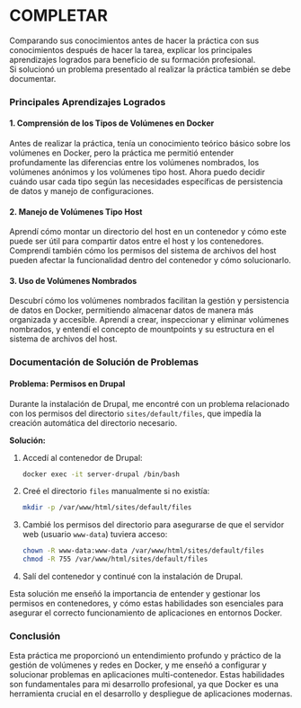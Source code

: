 # COMPLETAR  
Comparando sus conocimientos antes de hacer la práctica con sus conocimientos después de hacer la tarea, explicar los principales aprendizajes logrados para beneficio de su formación profesional.  
Si solucionó un problema presentado al realizar la práctica también se debe documentar.

### Principales Aprendizajes Logrados

#### 1. **Comprensión de los Tipos de Volúmenes en Docker**
   Antes de realizar la práctica, tenía un conocimiento teórico básico sobre los volúmenes en Docker, pero la práctica me permitió entender profundamente las diferencias entre los volúmenes nombrados, los volúmenes anónimos y los volúmenes tipo host. Ahora puedo decidir cuándo usar cada tipo según las necesidades específicas de persistencia de datos y manejo de configuraciones.

#### 2. **Manejo de Volúmenes Tipo Host**
   Aprendí cómo montar un directorio del host en un contenedor y cómo este puede ser útil para compartir datos entre el host y los contenedores. Comprendí también cómo los permisos del sistema de archivos del host pueden afectar la funcionalidad dentro del contenedor y cómo solucionarlo.

#### 3. **Uso de Volúmenes Nombrados**
   Descubrí cómo los volúmenes nombrados facilitan la gestión y persistencia de datos en Docker, permitiendo almacenar datos de manera más organizada y accesible. Aprendí a crear, inspeccionar y eliminar volúmenes nombrados, y entendí el concepto de mountpoints y su estructura en el sistema de archivos del host.
   

### Documentación de Solución de Problemas

#### Problema: Permisos en Drupal

Durante la instalación de Drupal, me encontré con un problema relacionado con los permisos del directorio `sites/default/files`, que impedía la creación automática del directorio necesario.

**Solución:**
1. Accedí al contenedor de Drupal:
   ```sh
   docker exec -it server-drupal /bin/bash
   ```

2. Creé el directorio `files` manualmente si no existía:
   ```sh
   mkdir -p /var/www/html/sites/default/files
   ```

3. Cambié los permisos del directorio para asegurarse de que el servidor web (usuario `www-data`) tuviera acceso:
   ```sh
   chown -R www-data:www-data /var/www/html/sites/default/files
   chmod -R 755 /var/www/html/sites/default/files
   ```

4. Salí del contenedor y continué con la instalación de Drupal.

Esta solución me enseñó la importancia de entender y gestionar los permisos en contenedores, y cómo estas habilidades son esenciales para asegurar el correcto funcionamiento de aplicaciones en entornos Docker.

### Conclusión

Esta práctica me proporcionó un entendimiento profundo y práctico de la gestión de volúmenes y redes en Docker, y me enseñó a configurar y solucionar problemas en aplicaciones multi-contenedor. Estas habilidades son fundamentales para mi desarrollo profesional, ya que Docker es una herramienta crucial en el desarrollo y despliegue de aplicaciones modernas.
